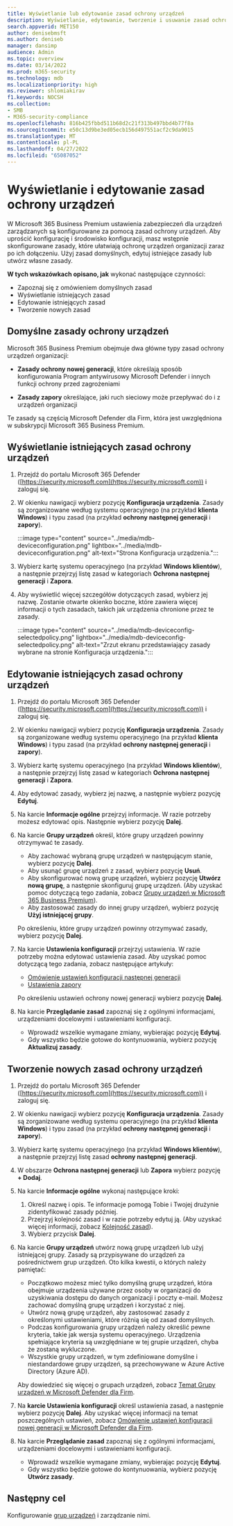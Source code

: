 ```yaml
---
title: Wyświetlanie lub edytowanie zasad ochrony urządzeń
description: Wyświetlanie, edytowanie, tworzenie i usuwanie zasad ochrony urządzeń w Microsoft 365 Business Premium
search.appverid: MET150
author: denisebmsft
ms.author: deniseb
manager: dansimp
audience: Admin
ms.topic: overview
ms.date: 03/14/2022
ms.prod: m365-security
ms.technology: mdb
ms.localizationpriority: high
ms.reviewer: shlomiakirav
f1.keywords: NOCSH
ms.collection:
- SMB
- M365-security-compliance
ms.openlocfilehash: 816b425fbbd511b68d2c21f313b497bbd4b77f8a
ms.sourcegitcommit: e50c13d9be3ed05ecb156d497551acf2c9da9015
ms.translationtype: MT
ms.contentlocale: pl-PL
ms.lasthandoff: 04/27/2022
ms.locfileid: "65087052"
---
```

# <a name="view-and-edit-your-device-protection-policies"></a>Wyświetlanie i edytowanie zasad ochrony urządzeń

W Microsoft 365 Business Premium ustawienia zabezpieczeń dla urządzeń zarządzanych są konfigurowane za pomocą zasad ochrony urządzeń. Aby uprościć konfigurację i środowisko konfiguracji, masz wstępnie skonfigurowane zasady, które ułatwiają ochronę urządzeń organizacji zaraz po ich dołączeniu. Użyj zasad domyślnych, edytuj istniejące zasady lub utwórz własne zasady.

**W tych wskazówkach opisano, jak** wykonać następujące czynności:

- Zapoznaj się z omówieniem domyślnych zasad
- Wyświetlanie istniejących zasad
- Edytowanie istniejących zasad
- Tworzenie nowych zasad

## <a name="default-device-protection-policies"></a>Domyślne zasady ochrony urządzeń

Microsoft 365 Business Premium obejmuje dwa główne typy zasad ochrony urządzeń organizacji:

- **Zasady ochrony nowej generacji**, które określają sposób konfigurowania Program antywirusowy Microsoft Defender i innych funkcji ochrony przed zagrożeniami

- **Zasady zapory** określające, jaki ruch sieciowy może przepływać do i z urządzeń organizacji

Te zasady są częścią Microsoft Defender dla Firm, która jest uwzględniona w subskrypcji Microsoft 365 Business Premium.

## <a name="view-your-existing-device-protection-policies"></a>Wyświetlanie istniejących zasad ochrony urządzeń

1. Przejdź do portalu Microsoft 365 Defender ([https://security.microsoft.com](https://security.microsoft.com)) i zaloguj się. 

2. W okienku nawigacji wybierz pozycję **Konfiguracja urządzenia**. Zasady są zorganizowane według systemu operacyjnego (na przykład **klienta Windows**) i typu zasad (na przykład **ochrony następnej generacji** i **zapory**). 

    :::image type="content" source="../media/mdb-deviceconfiguration.png" lightbox="../media/mdb-deviceconfiguration.png" alt-text="Strona Konfiguracja urządzenia.":::

3. Wybierz kartę systemu operacyjnego (na przykład **Windows klientów**), a następnie przejrzyj listę zasad w kategoriach **Ochrona następnej generacji** i **Zapora**. 

4. Aby wyświetlić więcej szczegółów dotyczących zasad, wybierz jej nazwę. Zostanie otwarte okienko boczne, które zawiera więcej informacji o tych zasadach, takich jak urządzenia chronione przez te zasady.

   :::image type="content" source="../media/mdb-deviceconfig-selectedpolicy.png" lightbox="../media/mdb-deviceconfig-selectedpolicy.png" alt-text="Zrzut ekranu przedstawiający zasady wybrane na stronie Konfiguracja urządzenia.":::

## <a name="edit-an-existing-device-protection-policy"></a>Edytowanie istniejących zasad ochrony urządzeń

1. Przejdź do portalu Microsoft 365 Defender ([https://security.microsoft.com](https://security.microsoft.com)) i zaloguj się. 

2. W okienku nawigacji wybierz pozycję **Konfiguracja urządzenia**. Zasady są zorganizowane według systemu operacyjnego (na przykład **klienta Windows**) i typu zasad (na przykład **ochrony następnej generacji** i **zapory**). 

3. Wybierz kartę systemu operacyjnego (na przykład **Windows klientów**), a następnie przejrzyj listę zasad w kategoriach **Ochrona następnej generacji** i **Zapora**. 

4. Aby edytować zasady, wybierz jej nazwę, a następnie wybierz pozycję **Edytuj**.

5. Na karcie **Informacje ogólne** przejrzyj informacje. W razie potrzeby możesz edytować opis. Następnie wybierz pozycję **Dalej**.

6. Na karcie **Grupy urządzeń** określ, które grupy urządzeń powinny otrzymywać te zasady.  

   - Aby zachować wybraną grupę urządzeń w następującym stanie, wybierz pozycję **Dalej**.
   - Aby usunąć grupę urządzeń z zasad, wybierz pozycję **Usuń**.
   - Aby skonfigurować nową grupę urządzeń, wybierz pozycję **Utwórz nową grupę**, a następnie skonfiguruj grupę urządzeń. (Aby uzyskać pomoc dotyczącą tego zadania, zobacz [Grupy urządzeń w Microsoft 365 Business Premium](m365bp-device-groups-mdb.md)).
   - Aby zastosować zasady do innej grupy urządzeń, wybierz pozycję **Użyj istniejącej grupy**.

   Po określeniu, które grupy urządzeń powinny otrzymywać zasady, wybierz pozycję **Dalej**.

7. Na karcie **Ustawienia konfiguracji** przejrzyj ustawienia. W razie potrzeby można edytować ustawienia zasad. Aby uzyskać pomoc dotyczącą tego zadania, zobacz następujące artykuły: 

   - [Omówienie ustawień konfiguracji następnej generacji](../security/defender-business/mdb-next-gen-configuration-settings.md)   
   - [Ustawienia zapory](../security/defender-business/mdb-firewall.md)

   Po określeniu ustawień ochrony nowej generacji wybierz pozycję **Dalej**.

8. Na karcie **Przeglądanie zasad** zapoznaj się z ogólnymi informacjami, urządzeniami docelowymi i ustawieniami konfiguracji. 

   - Wprowadź wszelkie wymagane zmiany, wybierając pozycję **Edytuj**.
   - Gdy wszystko będzie gotowe do kontynuowania, wybierz pozycję **Aktualizuj zasady**.

## <a name="create-a-new-device-protection-policy"></a>Tworzenie nowych zasad ochrony urządzeń

1. Przejdź do portalu Microsoft 365 Defender ([https://security.microsoft.com](https://security.microsoft.com)) i zaloguj się. 

2. W okienku nawigacji wybierz pozycję **Konfiguracja urządzenia**. Zasady są zorganizowane według systemu operacyjnego (na przykład **klienta Windows**) i typu zasad (na przykład **ochrony następnej generacji** i **zapory**). 

3. Wybierz kartę systemu operacyjnego (na przykład **Windows klientów**), a następnie przejrzyj listę zasad **ochrony następnej generacji**. 

4. W obszarze **Ochrona następnej generacji** lub **Zapora** wybierz pozycję **+ Dodaj**.

5. Na karcie **Informacje ogólne** wykonaj następujące kroki:

   1. Określ nazwę i opis. Te informacje pomogą Tobie i Twojej drużynie zidentyfikować zasady później.
   2. Przejrzyj kolejność zasad i w razie potrzeby edytuj ją. (Aby uzyskać więcej informacji, zobacz [Kolejność zasad](../security/defender-business/mdb-policy-order.md)).
   3. Wybierz przycisk **Dalej**. 

7. Na karcie **Grupy urządzeń** utwórz nową grupę urządzeń lub użyj istniejącej grupy. Zasady są przypisywane do urządzeń za pośrednictwem grup urządzeń. Oto kilka kwestii, o których należy pamiętać:

   - Początkowo możesz mieć tylko domyślną grupę urządzeń, która obejmuje urządzenia używane przez osoby w organizacji do uzyskiwania dostępu do danych organizacji i poczty e-mail. Możesz zachować domyślną grupę urządzeń i korzystać z niej.
   - Utwórz nową grupę urządzeń, aby zastosować zasady z określonymi ustawieniami, które różnią się od zasad domyślnych. 
   - Podczas konfigurowania grupy urządzeń należy określić pewne kryteria, takie jak wersja systemu operacyjnego. Urządzenia spełniające kryteria są uwzględniane w tej grupie urządzeń, chyba że zostaną wykluczone. 
   - Wszystkie grupy urządzeń, w tym zdefiniowane domyślne i niestandardowe grupy urządzeń, są przechowywane w Azure Active Directory (Azure AD).

   Aby dowiedzieć się więcej o grupach urządzeń, zobacz [Temat Grupy urządzeń w Microsoft Defender dla Firm](../security/defender-business/mdb-create-edit-device-groups.md).

8. Na **karcie Ustawienia konfiguracji** określ ustawienia zasad, a następnie wybierz pozycję **Dalej**. Aby uzyskać więcej informacji na temat poszczególnych ustawień, zobacz [Omówienie ustawień konfiguracji nowej generacji w Microsoft Defender dla Firm](../security/defender-business/mdb-next-gen-configuration-settings.md).

9. Na karcie **Przeglądanie zasad** zapoznaj się z ogólnymi informacjami, urządzeniami docelowymi i ustawieniami konfiguracji. 

   - Wprowadź wszelkie wymagane zmiany, wybierając pozycję **Edytuj**.
   - Gdy wszystko będzie gotowe do kontynuowania, wybierz pozycję **Utwórz zasady**.

## <a name="next-objective"></a>Następny cel

Konfigurowanie [grup urządzeń](m365bp-device-groups-mdb.md) i zarządzanie nimi.

